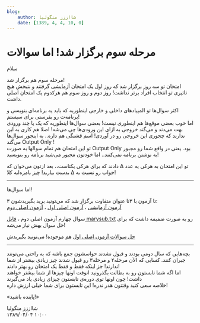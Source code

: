 ```yaml
---
blog:
    author: شااززز منگولیا
    date: [1389, 4, 4, 10, 0]
---
```

# مرحله سوم برگزار شد! اما سوالات

<div class="cnt">
<p>سلام</p>
<p>مرحله سوم هم برگزار شد!<br/>امتحان تو سه روز برگزار شد که روز اول یک امتحان آزمایشی گرفتند و نتیجش هیچ تاثیری تو انتخاب افراد برتر نداشت! روز دوم و روز سوم هم هرکدوم یک امتحان اصلی داشت.</p>
<p>اکثر سوال‌ها تو المپیادهای داخلی و خارجی اینطوریه که باید یه برنامه‌ای بنویسی و برنامه‌ت رو بفرستی برای سیستم!<br/>اما خوب بعضی موقع‌ها هم اینطوری نیست! بعضی سوال‌ها اینطوریه که یک یا چند ورودی بهت می‌دند و می‌گند خروجی به ازای این ورودی‌ها چی می‌شه! اصلا هم کاری به این ندارند که چجوری این خروجی رو در ‌آوردی! اسم قشنگی هم داره.. به اینجور سوال‌ها می‌گند Output Only !<br/>تو این امتحان هم تمام سوالها به صورت Output Only بود. یعنی در واقع شما رو مجبور به نوشتن برنامه نمی‌کنند.. اما خودتون مجبور می‌شید برنامه رو بنویسید!</p>
<p>تو این امتحان به هرکی یه عدد ∆ دادند که برای هرکی یکتاست،، بعد ازتون می‌خوان که جواب رو نسبت به ∆ بدست بیارید! چیز بامزه‌ایه کلا!</p>
<p></p>
<hr/>
<p></p>
<p>اما سوال‌ها!</p>
<p>۳ تا آزمون با ۳تا عنوان متفاوت برگزار شد که می‌تونید برید بگیریدشون:<br/><a href="http://s1.picofile.com/sh44zzz/exam89/Practice.pdf.html">آزمون آزمایشی</a> ، <a href="http://s1.picofile.com/sh44zzz/exam89/Exam1.pdf.html">آزمون اصلی اول</a> ، <a href="http://s1.picofile.com/sh44zzz/exam89/Exam2.pdf.html">آزمون اصلی دوم</a> </p>
<p>سوال چهارم آزمون اصلی دوم ، <a href="http://s1.picofile.com/sh44zzz/exam89/marysub.txt.html">فایل marysub.txt</a> رو به صورت ضمیمه داشت که برای حل سوال بهش نیاز می‌شه!</p>
<p><a href="http://s1.picofile.com/sh44zzz/exam89/E1-Solutions.pdf.html">حل سوالات آزمون اصلی اول</a> هم موجوده! می‌تونید بگیریدش</p>
<p></p>
<hr/>
<p></p>
<p>بچه‌هایی که سال دومی بودند و قبول نشدند حواسشون جمع باشه که به راحتی می‌تونند جبران کنند. کسایی که الآن مرحله۲ و مرحله۳ رو قبول شدند چیز زیادی بیشتر از شما ندارند! جز اینکه فقط و فقط یک امتحان رو بهتر دادند!<br/>اما اگه شما تابستون رو به بطالت بگذرونید انوقت اونها چیزها از شما بیشتر خواهند داشت! چون اونها توی دوره‌ی تابستون چیزای زیادی یاد می‌گیرند<br/>خلاصه سعی کنید وقتتون هدر ندره! این تابستون برای شما خیلی ارزش داره!</p>
<p>«پاینده باشید!»</p>
</div>

<div class="blog-info">
    <div class="blog-author">شااززز منگولیا</div>
    <div class="blog-date">۱۳۸۹/۰۴/۰۴ ۱۰:۰۰</div>
</div>

